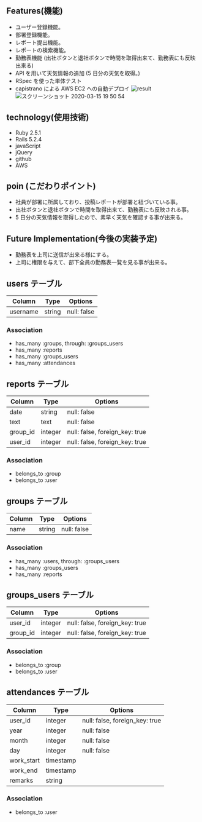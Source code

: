 ## Features(機能)

- ユーザー登録機能。
- 部署登録機能。
- レポート提出機能。
- レポートの検索機能。
- 勤務表機能
  (出社ボタンと退社ボタンで時間を取得出来て、勤務表にも反映出来る)
- API を用いて天気情報の追加
  (5 日分の天気を取得。)
- RSpec を使った単体テスト
- capistrano による AWS EC2 への自動デプロイ
  ![result](https://user-images.githubusercontent.com/58096254/76675454-fda78680-65fc-11ea-8db6-e976726bc230.gif)
  ![スクリーンショット 2020-03-15 19 50 54](https://user-images.githubusercontent.com/58096254/76700007-56a71580-66f6-11ea-92ae-260703071126.png)

## technology(使用技術)

- Ruby 2.5.1
- Rails 5.2.4
- javaScript
- jQuery
- github
- AWS

## poin (こだわりポイント)

- 社員が部署に所属しており、投稿レポートが部署と紐づいている事。
- 出社ボタンと退社ボタンで時間を取得出来て、勤務表にも反映される事。
- 5 日分の天気情報を取得したので、素早く天気を確認する事が出来る。

## Future Implementation(今後の実装予定)

- 勤務表を上司に送信が出来る様にする。
- 上司に権限を与えて、部下全員の勤務表一覧を見る事が出来る。

## users テーブル

| Column   | Type   | Options     |
| -------- | ------ | ----------- |
| username | string | null: false |

### Association

- has_many :groups, through: :groups_users
- has_many :reports
- has_many :groups_users
- has_many :attendances

## reports テーブル

| Column   | Type    | Options                        |
| -------- | ------- | ------------------------------ |
| date     | string  | null: false                    |
| text     | text    | null: false                    |
| group_id | integer | null: false, foreign_key: true |
| user_id  | integer | null: false, foreign_key: true |

### Association

- belongs_to :group
- belongs_to :user

## groups テーブル

| Column | Type   | Options     |
| ------ | ------ | ----------- |
| name   | string | null: false |

### Association

- has_many :users, through: :groups_users
- has_many :groups_users
- has_many :reports

## groups_users テーブル

| Column   | Type    | Options                        |
| -------- | ------- | ------------------------------ |
| user_id  | integer | null: false, foreign_key: true |
| group_id | integer | null: false, foreign_key: true |

### Association

- belongs_to :group
- belongs_to :user

## attendances テーブル

| Column     | Type      | Options                        |
| ---------- | --------- | ------------------------------ |
| user_id    | integer   | null: false, foreign_key: true |
| year       | integer   | null: false                    |
| month      | integer   | null: false                    |
| day        | integer   | null: false                    |
| work_start | timestamp |                                |
| work_end   | timestamp |                                |
| remarks    | string    |                                |

### Association

- belongs_to :user
